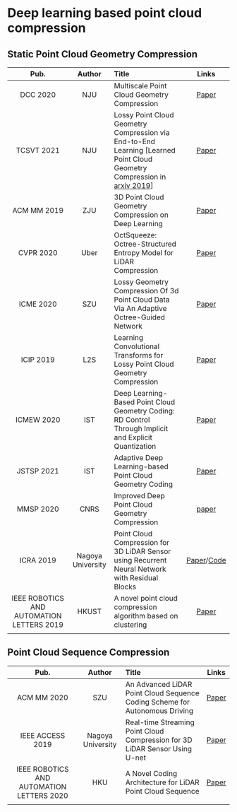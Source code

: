 # Deep learning based point cloud compression

## Static Point Cloud Geometry Compression

|                  **Pub.**                  |    **Author**     | **Title**                                                    |                          **Links**                           |
| :----------------------------------------: | :---------------: | :----------------------------------------------------------- | :----------------------------------------------------------: |
|                  DCC 2020                  |        NJU        | Multiscale Point Cloud Geometry Compression                  |          [Paper](https://arxiv.org/abs/2011.03799)           |
|                 TCSVT 2021                 |        NJU        | Lossy Point Cloud Geometry Compression via End-to-End Learning [Learned Point Cloud Geometry Compression in [arxiv 2019](https://arxiv.org/abs/1909.12037)] |    [Paper](https://ieeexplore.ieee.org/document/9321375)     |
|                ACM MM 2019                 |        ZJU        | 3D Point Cloud Geometry Compression on Deep Learning         | [Paper](https://dl.acm.org/doi/abs/10.1145/3343031.3351061)  |
|                 CVPR 2020                  |       Uber        | OctSqueeze: Octree-Structured Entropy Model for LiDAR Compression |    [Paper](https://ieeexplore.ieee.org/document/9157381)     |
|                 ICME 2020                  |        SZU        | Lossy Geometry Compression Of 3d Point Cloud Data Via An Adaptive Octree-Guided Network |    [Paper](https://ieeexplore.ieee.org/document/9102866/)    |
|                 ICIP 2019                  |        L2S        | Learning Convolutional Transforms for Lossy Point Cloud Geometry Compression |    [Paper](https://ieeexplore.ieee.org/document/8803413/)    |
|                 ICMEW 2020                 |        IST        | Deep Learning-Based Point Cloud Geometry Coding: RD Control Through Implicit and Explicit Quantization |    [Paper](https://ieeexplore.ieee.org/document/9106022/)    |
|                 JSTSP 2021                 |        IST        | Adaptive Deep Learning-based Point Cloud Geometry Coding     |    [Paper](https://ieeexplore.ieee.org/document/9309023)     |
|                 MMSP 2020                  |       CNRS        | Improved Deep Point Cloud Geometry Compression               | [paper](https://ieeexplore.ieee.org/abstract/document/9287077) |
|                 ICRA 2019                  | Nagoya University | Point Cloud Compression for 3D LiDAR Sensor using Recurrent Neural Network with Residual Blocks | [Paper](https://ieeexplore.ieee.org/abstract/document/8794264)/[Code](https://github.com/ChenxiTU/Point-cloud-compression-by-RNN) |
| IEEE ROBOTICS AND AUTOMATION LETTERS  2019 |       HKUST       | A novel point cloud compression algorithm based on clustering |    [Paper](https://ieeexplore.ieee.org/document/8648155)     |
|                                            |                   |                                                              |                                                              |



## Point Cloud Sequence Compression

|                  **Pub.**                  |    **Author**     | **Title**                                                    |                        **Links**                        |
| :----------------------------------------: | :---------------: | :----------------------------------------------------------- | :-----------------------------------------------------: |
|                ACM MM 2020                 |        SZU        | An Advanced LiDAR Point Cloud Sequence Coding Scheme for Autonomous Driving | [Paper](https://dl.acm.org/doi/10.1145/3394171.3413537) |
|              IEEE ACCESS 2019              | Nagoya University | Real-time Streaming Point Cloud Compression for 3D LiDAR Sensor Using U-net |  [Paper](https://ieeexplore.ieee.org/document/8798629)  |
| IEEE ROBOTICS AND AUTOMATION LETTERS  2020 |        HKU        | A Novel Coding Architecture for LiDAR Point Cloud Sequence   |  [Paper](https://ieeexplore.ieee.org/document/9143432)  |
|                                            |                   |                                                              |                                                         |

